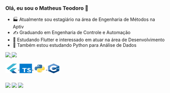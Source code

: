 ### Olá, eu sou o Matheus Teodoro 👋

- 🏭 Atualmente sou estagiário na área de Engenharia de Métodos na Aptiv
- ✍ Graduando em Engenharia de Controle e Automação
- 📕 Estudando Flutter e interessado em atuar na área de Desenvolvimento
- 📖 Também estou estudando Python para Análise de Dados

<div>
  <a href="https://github.com/teodoromatheus">
  <img width="48%" src="https://github-readme-stats.vercel.app/api?username=teodoromatheus&show_icons=true&theme=dark&include_all_commits=true&count_private=true"/>
  <img width="48%" src="https://github-readme-stats.vercel.app/api/top-langs/?username=teodoromatheus&layout=compact&langs_count=7&theme=dark"/>
</div>

<div style="display: inline_block"><br>
  <img align="center" alt="Matheus-Flutter" height="30" width="40" src="https://raw.githubusercontent.com/devicons/devicon/master/icons/flutter/flutter-original.svg">
  <img align="center" alt="Matheus-Ts" height="30" width="40" src="https://raw.githubusercontent.com/devicons/devicon/master/icons/typescript/typescript-plain.svg">
  <img align="center" alt="Matheus-Python" height="30" width="40" src="https://raw.githubusercontent.com/devicons/devicon/master/icons/python/python-original.svg">
  <img align="center" alt="Matheus-C++" height="30" width="40" src="https://raw.githubusercontent.com/devicons/devicon/master/icons/cplusplus/cplusplus-original.svg">
</div>

##

<div> 
  <a href="https://www.linkedin.com/in/matheusteodororosa/" target="_blank"><img src="https://img.shields.io/badge/-LinkedIn-%230077B5?style=for-the-badge&logo=linkedin&logoColor=white" target="_blank"></a> 
  <a href = "mailto:matheusteodoro.r@gmail.com"><img src="https://img.shields.io/badge/-Gmail-%23333?style=for-the-badge&logo=gmail&logoColor=white" target="_blank"></a>
  <a href="https://www.instagram.com/_matheusteodoro/" target="_blank"><img src="https://img.shields.io/badge/-Instagram-%23E4405F?style=for-the-badge&logo=instagram&logoColor=white" target="_blank"></a>
  
</div>

